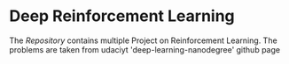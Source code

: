 # Deep Reinforcement Learning 

The *Repository* contains multiple Project on Reinforcement Learning. The problems are taken from udaciyt 'deep-learning-nanodegree' github page
